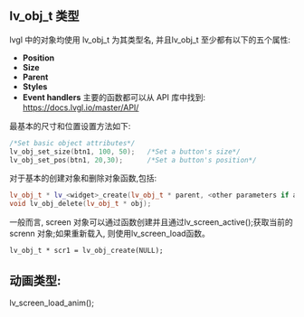 ## lv_obj_t 类型
lvgl 中的对象均使用 lv_obj_t 为其类型名, 并且lv_obj_t 至少都有以下的五个属性:
- **Position**   
- **Size**
- **Parent** 
- **Styles**
- **Event handlers**
主要的函数都可以从 API 库中找到: https://docs.lvgl.io/master/API/ 

最基本的尺寸和位置设置方法如下:
```cpp 
/*Set basic object attributes*/
lv_obj_set_size(btn1, 100, 50);   /*Set a button's size*/
lv_obj_set_pos(btn1, 20,30);      /*Set a button's position*/
```

对于基本的创建对象和删除对象函数,包括: 

```cpp
lv_obj_t * lv_<widget>_create(lv_obj_t * parent, <other parameters if any>);
void lv_obj_delete(lv_obj_t * obj);
```

一般而言, screen 对象可以通过函数创建并且通过lv_screen_active();获取当前的 screnn 对象;如果重新载入, 则使用lv_screen_load函数。
```
lv_obj_t * scr1 = lv_obj_create(NULL);
```

## 动画类型: 
lv_screen_load_anim();